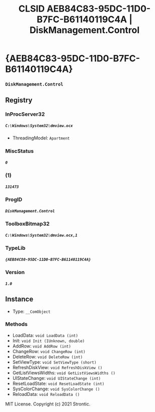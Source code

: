 ﻿---
title: "CLSID AEB84C83-95DC-11D0-B7FC-B61140119C4A | DiskManagement.Control"
excerpt: What is COM-Object CLSID AEB84C83-95DC-11D0-B7FC-B61140119C4A?
---

# {AEB84C83-95DC-11D0-B7FC-B61140119C4A}

### `DiskManagement.Control`

## Registry


### InProcServer32

##### `C:\Windows\System32\dmview.ocx`
* ThreadingModel: `Apartment`

### MiscStatus

##### `0`

### (1)

##### `131473`

### ProgID

##### `DiskManagement.Control`

### ToolboxBitmap32

##### `C:\Windows\System32\dmview.ocx,1`

### TypeLib

##### `{AEB84C80-95DC-11D0-B7FC-B61140119C4A}`

### Version

##### `1.0`

## Instance

* Type: `__ComObject`

### Methods

* LoadData: `void LoadData (int)`
* Init: `void Init (IUnknown, double)`
* AddRow: `void AddRow (int)`
* ChangeRow: `void ChangeRow (int)`
* DeleteRow: `void DeleteRow (int)`
* SetViewType: `void SetViewType (short)`
* RefreshDiskView: `void RefreshDiskView ()`
* GetListViewsWidths: `void GetListViewsWidths ()`
* UIStateChange: `void UIStateChange (int)`
* ResetLoadState: `void ResetLoadState (int)`
* SysColorChange: `void SysColorChange ()`
* ReloadData: `void ReloadData ()`

MIT License. Copyright (c) 2021 Strontic.


